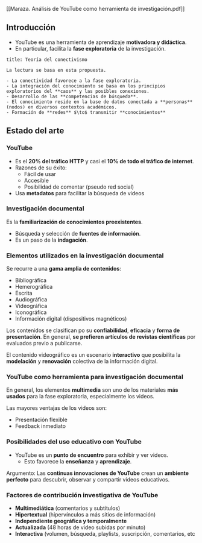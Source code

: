 [[Maraza. Análisis de YouTube como herramienta de investigación.pdf]]

## Introducción

- YouTube es una herramienta de aprendizaje **motivadora y didáctica**.
- En particular, facilita la **fase exploratoria** de la investigación.

```ad-info
title: Teoría del conectivismo

La lectura se basa en esta propuesta.

- La conectividad favorece a la fase exploratoria.
- La integración del conocimiento se basa en los principios exploratorios del **caos** y las posibles conexiones.
- Desarrollo de las **competencias de búsqueda**.
- El conocimiento reside en la base de datos conectada a **personas** (nodos) en diversos contextos académicos.
- Formación de **redes** $\to$ transmitir **conocimientos**

```

## Estado del arte

### YouTube

- Es el **20% del tráfico HTTP** y casi el **10% de todo el tráfico de internet**.
- Razones de su éxito:
	- Fácil de usar
	- Accesible
	- Posibilidad de comentar (pseudo red social)
- Usa **metadatos** para facilitar la búsqueda de videos

### Investigación documental

Es la **familiarización de conocimientos preexistentes**.

- Búsqueda y selección de **fuentes de información**.
- Es un paso de la **indagación**.

### Elementos utilizados en la investigación documental

Se recurre a una **gama amplia de contenidos**:

- Bibliográfica
- Hemerográfica
- Escrita
- Audiográfica
- Videográfica
- Iconográfica
- Información digital (dispositivos magnéticos)

Los contenidos se clasifican po su **confiabilidad**, **eficacia** y **forma de presentación**. En general, **se prefieren artículos de revistas científicas** por evaluados previo a publicarse.

El contenido videográfico es un escenario **interactivo** que posibilita la **modelación** y **renovación** colectiva de la información digital.

### YouTube como herramienta para investigación documental

En general, los elementos **multimedia** son uno de los materiales **más usados** para la fase exploratoria, especialmente los videos.

Las mayores ventajas de los videos son:

- Presentación flexible
- Feedback inmediato

### Posibilidades del uso educativo con YouTube

- YouTube es un **punto de encuentro** para exhibir y ver videos.
	- Esto favorece la **enseñanza** y **aprendizaje**.

Argumento: Las **continuas innovaciones de YouTube** crean un **ambiente perfecto** para descubrir, observar y compartir videos educativos.

### Factores de contribución investigativa de YouTube

- **Multimediática** (comentarios y subtítulos)
- **Hipertextual** (hipervínculos a más sitios de información)
- **Independiente geográfica y temporalmente**
- **Actualizada** (48 horas de video subidas por minuto)
- **Interactiva** (volumen, búsqueda, playlists, suscripción, comentarios, etc

